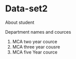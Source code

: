 # Data-set2
About student
<html>
  <head> Department names and cources </head>
  <ol>
  <body>
  <li><p1> MCA two year cource </p1></li>
  <li><p2> MCA three year cousre </p1></li>
  <li><p3> MCA five Year cource </p3></li>
  </ol>
  </body>
  
</html>
